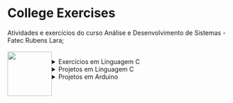 # College Exercises

Atividades e exercícios do curso Análise e Desenvolvimento de Sistemas - Fatec Rubens Lara;
</br>
</br>
<img align="left" src="https://cdn.icon-icons.com/icons2/1603/PNG/512/computer-laptop-user-developer-programer_108610.png" width="100" height="100" />

<details>
  <summary>Exercícios em Linguagem C</summary>
  <a href= "https://github.com/DSB88/College-Exercises/tree/main/Exerc%C3%ADcios_Linguagem_C"> <B> Lista de Exercícios </B> </a>
</details>

<details>
  <summary>Projetos em Linguagem C</summary>
  <a href= "https://github.com/DSB88/College-Exercises/blob/main/Projetos_em_C/Projeto.c"> <B> Projeto - Código-Fonte</B> </a>
  <img src="/Projetos_em_C/projetoc.gif">
</details>

<details>
  <summary>Projetos em Arduino</summary>
  <a href= "https://github.com/DSB88/College-Exercises/blob/main/Projeto_Arduino/desafio_01.ino"> <B> Projeto Desafio 1 - Código-Fonte</B> </a>
  <img src="/Projeto_Arduino/desafio01.gif">
  
  
  <a href= "https://github.com/DSB88/College-Exercises/blob/main/Projeto_Arduino/desafio_02.ino"> <B> Projeto Desafio 2 - Código-Fonte</B> </a>
  <img src="/Projeto_Arduino/desafio02.gif">
  
  
</details>

